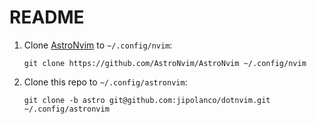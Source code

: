 # README

1. Clone [AstroNvim](https://github.com/AstroNvim/AstroNvim) to `~/.config/nvim`:

       git clone https://github.com/AstroNvim/AstroNvim ~/.config/nvim

2. Clone this repo to `~/.config/astronvim`:

       git clone -b astro git@github.com:jipolanco/dotnvim.git ~/.config/astronvim


